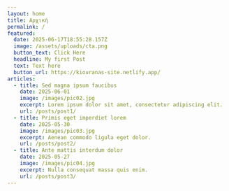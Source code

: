 ```yaml
---
layout: home
title: Αρχική
permalink: /
featured:
  date: 2025-06-17T18:55:28.157Z
  image: /assets/uploads/cta.png
  button_text: Click Here
  headline: My first Post
  text: Text here
  button_url: https://kiouranas-site.netlify.app/
articles:
  - title: Sed magna ipsum faucibus
    date: 2025-06-01
    image: /images/pic02.jpg
    excerpt: Lorem ipsum dolor sit amet, consectetur adipiscing elit.
    url: /posts/post1/
  - title: Primis eget imperdiet lorem
    date: 2025-05-30
    image: /images/pic03.jpg
    excerpt: Aenean commodo ligula eget dolor.
    url: /posts/post2/
  - title: Ante mattis interdum dolor
    date: 2025-05-27
    image: /images/pic04.jpg
    excerpt: Nulla consequat massa quis enim.
    url: /posts/post3/
---
```

